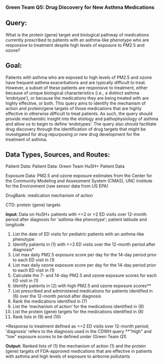 ### Green Team Q5: Drug Discovery for New Asthma Medications

## Query:

What is the protein (gene) target and biological pathway of medications currently prescribed to patients with an asthma-like phenotype who are responsive to treatment despite high levels of exposure to PM2.5 and ozone?

## Goal:

Patients with asthma who are exposed to high levels of PM2.5 and ozone have frequent asthma exacerbations and are typically difficult to treat. However, a subset of these patients are responsive to treatment, either because of unique biological characteristics (i.e., a distinct asthma ‘endotype’), or because the medications they are being treated with are highly effective, or both. This query aims to identify the mechanism of action and protein/gene targets of those medications that are highly effective in otherwise difficult to treat patients. As such, the query should provide mechanistic insight into the etiology and pathophysiology of asthma and allow us to begin to define ‘endotypes’. The query also should facilitate drug discovery through the identification of drug targets that might be investigated for drug repurposing or new drug development for the treatment of asthma.

## Data Types, Sources, and Routes:
Patient Data: Patient Data: Green Team HuSH+ Patient Data

Exposure Data: PM2.5 and ozone exposure estimates from the Center for the Community Modeling and Assessment System (CMAS), UNC Institute for the Environment (raw sensor data from US EPA)

DrugBank: medication mechanism of action

CTD: protein (gene) targets

**Input:** Data on HuSH+ patients with <=2 or >2 ED visits over 12-month period after diagnosis for 'asthma-like phenotype'; patient latitude and longitude

1. List the date of ED visits for pediatric patients with an asthma-like phenotype
2. Identify patients in (1) with <=2 ED visits over the 12-month period after diagnosis*
3. List max daily PM2.5 exposure score per day for the 14-day period prior to each ED visit in (1)
4. List max daily ozone exposure score per day for the 14-day period prior to each ED visit in (1)
5. Calculate the 7- and 14-day PM2.5 and ozone exposure scores for each ED visit in (1)
6. Identify patients in (2) with high PM2.5 and ozone exposure scores**
7. List prescribed and administered medications for patients identified in (6) over the 12-month period after diagnosis
8. Rank the medications identified in (7)
9. List the ‘mechanism of action’ for the medications identified in (8)
10. List the protein (gene) targets for the medications identified in (8)
11. Rank lists in (9) and (10)

*Response to treatment defined as <=2 ED visits over 12-month period; 'diagnosis' refers to the diagnosis used in the CDWH query
**"High" and "low" exposure scores to be defined under (Green Team Q1)

**Output:** Ranked lists of (1) the mechanism of action (1) and the protein (gene) targets of FDA-approved medications that are effective in patients with asthma and high levels of exposure to airborne pollutants

